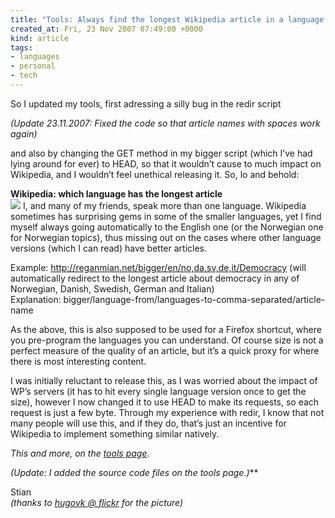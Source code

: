 ```yaml
---
title: "Tools: Always find the longest Wikipedia article in a language you know"
created_at: Fri, 23 Nov 2007 07:49:00 +0000
kind: article
tags:
- languages
- personal
- tech
---
```


So I updated my tools, first adressing a silly bug in the redir script

*(Update 23.11.2007: Fixed the code so that article names with spaces
work again)*

and also by changing the GET method in my bigger script (which I’ve had
lying around for ever) to HEAD, so that it wouldn’t cause to much impact
on Wikipedia, and I wouldn’t feel unethical releasing it. So, lo and
behold:

**Wikipedia: which language has the longest article**\
 ![](http://static.flickr.com/2044/1531679419_e86abd610f_m.jpg) I, and
many of my friends, speak more than one language. Wikipedia sometimes
has surprising gems in some of the smaller languages, yet I find myself
always going automatically to the English one (or the Norwegian one for
Norwegian topics), thus missing out on the cases where other language
versions (which I can read) have better articles.

Example: http://reganmian.net/bigger/en/no,da,sv,de,it/Democracy (will
automatically redirect to the longest article about democracy in any of
Norwegian, Danish, Swedish, German and Italian)\
 Explanation:
bigger/language-from/languages-to-comma-separated/article-name

As the above, this is also supposed to be used for a Firefox shortcut,
where you pre-program the languages you can understand. Of course size
is not a perfect measure of the quality of an article, but it’s a quick
proxy for where there is most interesting content.

I was initially reluctant to release this, as I was worried about the
impact of WP’s servers (it has to hit every single language version once
to get the size), however I now changed it to use HEAD to make its
requests, so each request is just a few byte. Through my experience with
redir, I know that not many people will use this, and if they do, that’s
just an incentive for Wikipedia to implement something similar natively.

*This and more, on the [tools page](http://reganmian.net/blog/140/)*.

*(Update: I added the source code files on the tools page.)***

Stian\
 *(thanks to [hugovk @ flickr](http://www.flickr.com/photos/hugovk/) for
the picture)*
